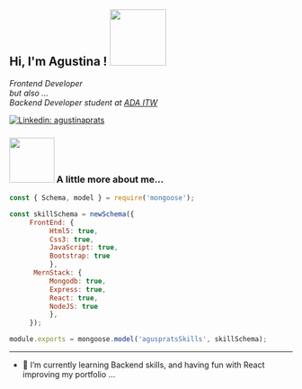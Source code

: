 <h2>  Hi, I'm Agustina ! <img src="https://media.giphy.com/media/gitdNOfXczQxBZjqd4/giphy.gif" width="100"> 
      
</h2>
<p><em>Frontend Developer<br/> but also ... <br/>Backend Developer student at <a href="https://adaitw.org/" target="new">ADA ITW</a></br>
</em></p>

[![Linkedin: agustinaprats](https://img.shields.io/badge/-agustinaprats-blue?style=flat-square&logo=Linkedin&logoColor=white&link=https://www.linkedin.com/in/agustinaprats/)](https://www.linkedin.com/in/agustina-prats-1157a916/)



###  <img src="https://media.giphy.com/media/igJPynWJ6ZfUChLAD6/giphy.gif" width="80"> A little more about me...  

```javascript
const { Schema, model } = require('mongoose');

const skillSchema = newSchema({
     FrontEnd: {
          Html5: true,
          Css3: true,
          JavaScript: true,
          Bootstrap: true
          },
      MernStack: {
          Mongodb: true,
          Express: true,
          React: true,
          NodeJS: true
          },
     });

module.exports = mongoose.model('aguspratsSkills', skillSchema);

```


---
- 🔭  I’m currently learning Backend skills, and having fun with React improving my portfolio ...

<!--
**agusprats/agusprats** is a ✨ _special_ ✨ repository because its `README.md` (this file) appears on your GitHub profile.

Here are some ideas to get you started:

- 🔭 I’m currently working on ...
- 🌱 I’m currently learning ...
- 👯 I’m looking to collaborate on ...
- 🤔 I’m looking for help with ...
- 💬 Ask me about ...
- 📫 How to reach me: ...
- 😄 Pronouns: ...
- ⚡ Fun fact: ...
-->
